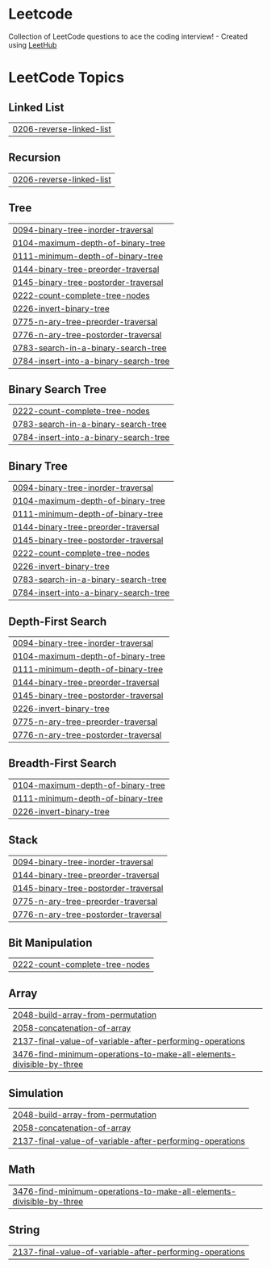 # Leetcode
Collection of LeetCode questions to ace the coding interview! - Created using [LeetHub](https://github.com/QasimWani/LeetHub)

<!---LeetCode Topics Start-->
# LeetCode Topics
## Linked List
|  |
| ------- |
| [0206-reverse-linked-list](https://github.com/aric-chan/Leetcode/tree/master/0206-reverse-linked-list) |
## Recursion
|  |
| ------- |
| [0206-reverse-linked-list](https://github.com/aric-chan/Leetcode/tree/master/0206-reverse-linked-list) |
## Tree
|  |
| ------- |
| [0094-binary-tree-inorder-traversal](https://github.com/aric-chan/Leetcode/tree/master/0094-binary-tree-inorder-traversal) |
| [0104-maximum-depth-of-binary-tree](https://github.com/aric-chan/Leetcode/tree/master/0104-maximum-depth-of-binary-tree) |
| [0111-minimum-depth-of-binary-tree](https://github.com/aric-chan/Leetcode/tree/master/0111-minimum-depth-of-binary-tree) |
| [0144-binary-tree-preorder-traversal](https://github.com/aric-chan/Leetcode/tree/master/0144-binary-tree-preorder-traversal) |
| [0145-binary-tree-postorder-traversal](https://github.com/aric-chan/Leetcode/tree/master/0145-binary-tree-postorder-traversal) |
| [0222-count-complete-tree-nodes](https://github.com/aric-chan/Leetcode/tree/master/0222-count-complete-tree-nodes) |
| [0226-invert-binary-tree](https://github.com/aric-chan/Leetcode/tree/master/0226-invert-binary-tree) |
| [0775-n-ary-tree-preorder-traversal](https://github.com/aric-chan/Leetcode/tree/master/0775-n-ary-tree-preorder-traversal) |
| [0776-n-ary-tree-postorder-traversal](https://github.com/aric-chan/Leetcode/tree/master/0776-n-ary-tree-postorder-traversal) |
| [0783-search-in-a-binary-search-tree](https://github.com/aric-chan/Leetcode/tree/master/0783-search-in-a-binary-search-tree) |
| [0784-insert-into-a-binary-search-tree](https://github.com/aric-chan/Leetcode/tree/master/0784-insert-into-a-binary-search-tree) |
## Binary Search Tree
|  |
| ------- |
| [0222-count-complete-tree-nodes](https://github.com/aric-chan/Leetcode/tree/master/0222-count-complete-tree-nodes) |
| [0783-search-in-a-binary-search-tree](https://github.com/aric-chan/Leetcode/tree/master/0783-search-in-a-binary-search-tree) |
| [0784-insert-into-a-binary-search-tree](https://github.com/aric-chan/Leetcode/tree/master/0784-insert-into-a-binary-search-tree) |
## Binary Tree
|  |
| ------- |
| [0094-binary-tree-inorder-traversal](https://github.com/aric-chan/Leetcode/tree/master/0094-binary-tree-inorder-traversal) |
| [0104-maximum-depth-of-binary-tree](https://github.com/aric-chan/Leetcode/tree/master/0104-maximum-depth-of-binary-tree) |
| [0111-minimum-depth-of-binary-tree](https://github.com/aric-chan/Leetcode/tree/master/0111-minimum-depth-of-binary-tree) |
| [0144-binary-tree-preorder-traversal](https://github.com/aric-chan/Leetcode/tree/master/0144-binary-tree-preorder-traversal) |
| [0145-binary-tree-postorder-traversal](https://github.com/aric-chan/Leetcode/tree/master/0145-binary-tree-postorder-traversal) |
| [0222-count-complete-tree-nodes](https://github.com/aric-chan/Leetcode/tree/master/0222-count-complete-tree-nodes) |
| [0226-invert-binary-tree](https://github.com/aric-chan/Leetcode/tree/master/0226-invert-binary-tree) |
| [0783-search-in-a-binary-search-tree](https://github.com/aric-chan/Leetcode/tree/master/0783-search-in-a-binary-search-tree) |
| [0784-insert-into-a-binary-search-tree](https://github.com/aric-chan/Leetcode/tree/master/0784-insert-into-a-binary-search-tree) |
## Depth-First Search
|  |
| ------- |
| [0094-binary-tree-inorder-traversal](https://github.com/aric-chan/Leetcode/tree/master/0094-binary-tree-inorder-traversal) |
| [0104-maximum-depth-of-binary-tree](https://github.com/aric-chan/Leetcode/tree/master/0104-maximum-depth-of-binary-tree) |
| [0111-minimum-depth-of-binary-tree](https://github.com/aric-chan/Leetcode/tree/master/0111-minimum-depth-of-binary-tree) |
| [0144-binary-tree-preorder-traversal](https://github.com/aric-chan/Leetcode/tree/master/0144-binary-tree-preorder-traversal) |
| [0145-binary-tree-postorder-traversal](https://github.com/aric-chan/Leetcode/tree/master/0145-binary-tree-postorder-traversal) |
| [0226-invert-binary-tree](https://github.com/aric-chan/Leetcode/tree/master/0226-invert-binary-tree) |
| [0775-n-ary-tree-preorder-traversal](https://github.com/aric-chan/Leetcode/tree/master/0775-n-ary-tree-preorder-traversal) |
| [0776-n-ary-tree-postorder-traversal](https://github.com/aric-chan/Leetcode/tree/master/0776-n-ary-tree-postorder-traversal) |
## Breadth-First Search
|  |
| ------- |
| [0104-maximum-depth-of-binary-tree](https://github.com/aric-chan/Leetcode/tree/master/0104-maximum-depth-of-binary-tree) |
| [0111-minimum-depth-of-binary-tree](https://github.com/aric-chan/Leetcode/tree/master/0111-minimum-depth-of-binary-tree) |
| [0226-invert-binary-tree](https://github.com/aric-chan/Leetcode/tree/master/0226-invert-binary-tree) |
## Stack
|  |
| ------- |
| [0094-binary-tree-inorder-traversal](https://github.com/aric-chan/Leetcode/tree/master/0094-binary-tree-inorder-traversal) |
| [0144-binary-tree-preorder-traversal](https://github.com/aric-chan/Leetcode/tree/master/0144-binary-tree-preorder-traversal) |
| [0145-binary-tree-postorder-traversal](https://github.com/aric-chan/Leetcode/tree/master/0145-binary-tree-postorder-traversal) |
| [0775-n-ary-tree-preorder-traversal](https://github.com/aric-chan/Leetcode/tree/master/0775-n-ary-tree-preorder-traversal) |
| [0776-n-ary-tree-postorder-traversal](https://github.com/aric-chan/Leetcode/tree/master/0776-n-ary-tree-postorder-traversal) |
## Bit Manipulation
|  |
| ------- |
| [0222-count-complete-tree-nodes](https://github.com/aric-chan/Leetcode/tree/master/0222-count-complete-tree-nodes) |
## Array
|  |
| ------- |
| [2048-build-array-from-permutation](https://github.com/aric-chan/Leetcode/tree/master/2048-build-array-from-permutation) |
| [2058-concatenation-of-array](https://github.com/aric-chan/Leetcode/tree/master/2058-concatenation-of-array) |
| [2137-final-value-of-variable-after-performing-operations](https://github.com/aric-chan/Leetcode/tree/master/2137-final-value-of-variable-after-performing-operations) |
| [3476-find-minimum-operations-to-make-all-elements-divisible-by-three](https://github.com/aric-chan/Leetcode/tree/master/3476-find-minimum-operations-to-make-all-elements-divisible-by-three) |
## Simulation
|  |
| ------- |
| [2048-build-array-from-permutation](https://github.com/aric-chan/Leetcode/tree/master/2048-build-array-from-permutation) |
| [2058-concatenation-of-array](https://github.com/aric-chan/Leetcode/tree/master/2058-concatenation-of-array) |
| [2137-final-value-of-variable-after-performing-operations](https://github.com/aric-chan/Leetcode/tree/master/2137-final-value-of-variable-after-performing-operations) |
## Math
|  |
| ------- |
| [3476-find-minimum-operations-to-make-all-elements-divisible-by-three](https://github.com/aric-chan/Leetcode/tree/master/3476-find-minimum-operations-to-make-all-elements-divisible-by-three) |
## String
|  |
| ------- |
| [2137-final-value-of-variable-after-performing-operations](https://github.com/aric-chan/Leetcode/tree/master/2137-final-value-of-variable-after-performing-operations) |
<!---LeetCode Topics End-->